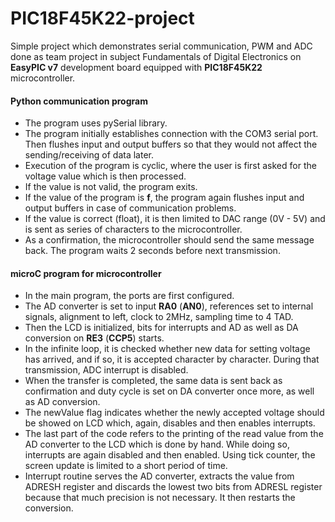 # PIC18F45K22-project
Simple project which demonstrates serial communication, PWM and ADC done as team project in subject Fundamentals of Digital Electronics on **EasyPIC v7** development board equipped with **PIC18F45K22** microcontroller.


#### Python communication program

- The program uses pySerial library.
- The program initially establishes connection with the COM3 serial port. Then flushes input and output buffers so that they would not affect the sending/receiving of data later. 
- Execution of the program is cyclic, where the user is first asked for the voltage value which is then processed. 
- If the value is not valid, the program exits. 
- If the value of the program is **f**, the program again flushes input and output buffers in case of communication problems. 
- If the value is correct (float), it is then limited to DAC range (0V - 5V) and is sent as series of characters to the microcontroller. 
- As a confirmation, the  microcontroller should send the same message back. The program waits 2 seconds before next transmission.


#### microC program for microcontroller

- In the main program, the ports are first configured.
- The AD converter is set to input **RA0** (**AN0**), references set to internal signals, alignment to left, clock to 2MHz, sampling time to 4 TAD.
- Then the LCD is initialized, bits for interrupts and AD as well as DA conversion on **RE3** (**CCP5**) starts.
- In the infinite loop, it is checked whether new data for setting voltage has arrived, and if so, it is accepted character by character. During that transmission, ADC interrupt is disabled.
- When the transfer is completed, the same data is sent back as confirmation and duty cycle is set on DA converter once more, as well as AD conversion.
- The newValue flag indicates whether the newly accepted voltage should be showed on LCD which, again, disables and then enables interrupts.
- The last part of the code refers to the printing of the read value from the AD converter to the LCD which is done by hand. While doing so, interrupts are again disabled and then enabled. Using tick counter, the screen update is limited to a short period of time. 
- Interrupt routine serves the AD converter, extracts the value from ADRESH register and discards the lowest two bits from ADRESL register because that much precision is not necessary. It then restarts the conversion.
